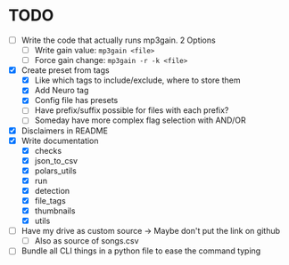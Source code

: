 # TODO
- [ ] Write the code that actually runs mp3gain. 2 Options
  - [ ] Write gain value: `mp3gain <file>`
  - [ ] Force gain change: `mp3gain -r -k <file>`
- [x] Create preset from tags
  - [x] Like which tags to include/exclude, where to store them
  - [x] Add Neuro tag
  - [x] Config file has presets
  - [ ] Have prefix/suffix possible for files with each prefix?
  - [ ] Someday have more complex flag selection with AND/OR
- [x] Disclaimers in README
- [x] Write documentation
  - [x] checks
  - [x] json_to_csv
  - [x] polars_utils
  - [x] run
  - [x] detection
  - [x] file_tags
  - [x] thumbnails
  - [x] utils
- [ ] Have my drive as custom source -> Maybe don't put the link on github
  - [ ] Also as source of songs.csv

- [ ] Bundle all CLI things in a python file to ease the command typing
